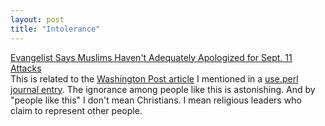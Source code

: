 ```yaml
---
layout: post
title: "Intolerance"
---
```




<a href="http://www.nytimes.com/2002/08/15/national/15GRAH.html">Evangelist Says Muslims Haven't Adequately Apologized for Sept. 11 Attacks</a><br>
This is related to the <a href="http://www.washingtonpost.com/wp-dyn/articles/A52484-2002Aug6.html">Washington Post article</a> I mentioned in a <a href="http://use.perl.org/~lachoy/journal/6956">use.perl journal entry</a>. The ignorance among people like this is astonishing. And by "people like this" I don't mean Christians. I mean religious leaders who claim to represent other people.


